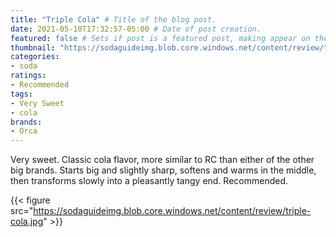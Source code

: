 ```yaml
---
title: "Triple Cola" # Title of the blog post.
date: 2021-05-10T17:32:57-05:00 # Date of post creation.
featured: false # Sets if post is a featured post, making appear on the home page side bar.
thumbnail: "https://sodaguideimg.blob.core.windows.net/content/review/thumbs/triple-cola.jpg" # Sets thumbnail image appearing inside card on homepage.
categories:
- soda
ratings:
- Recommended
tags:
- Very Sweet
- cola
brands:
- Orca
---
```


Very sweet. Classic cola flavor, more similar to RC than either of the other big brands. Starts big and slightly sharp, softens and warms in the middle, then transforms slowly into a pleasantly tangy end. Recommended.

{{< figure src="https://sodaguideimg.blob.core.windows.net/content/review/triple-cola.jpg" >}}